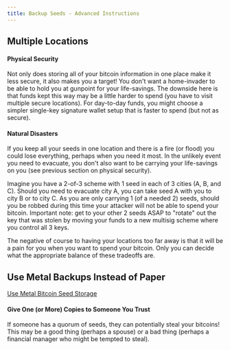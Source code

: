 ```yaml
---
title: Backup Seeds - Advanced Instructions
---
```


## Multiple Locations

#### Physical Security
Not only does storing all of your bitcoin information in one place make it less secure, it also makes you a target!
You don't want a home-invader to be able to hold you at gunpoint for your life-savings.
The downside here is that funds kept this way may be a little harder to spend (you have to visit multiple secure locations).
For day-to-day funds, you might choose a simpler single-key signature wallet setup that is faster to spend (but not as secure).

#### Natural Disasters
If you keep all your seeds in one location and there is a fire (or flood) you could lose everything, perhaps when you need it most.
In the unlikely event you need to evacuate, you don't also want to be carrying your life-savings on you (see previous section on physical security).

Imagine you have a 2-of-3 scheme with 1 seed in each of 3 cities (A, B, and C).
Should you need to evacuate city A, you can take seed A with you to city B or to city C.
As you are only carrying 1 (of a needed 2) seeds, should you be robbed during this time your attacker will not be able to spend your bitcoin.
Important note: get to your other 2 seeds ASAP to "rotate" out the key that was stolen by moving your funds to a new multisig scheme where you control all 3 keys.

The negative of course to having your locations too far away is that it will be a pain for you when you want to spend your bitcoin.
Only you can decide what the appropriate balance of these tradeoffs are.

## Use Metal Backups Instead of Paper
[Use Metal Bitcoin Seed Storage](https://blog.lopp.net/metal-bitcoin-seed-storage-stress-test-round-iii/)


#### Give One (or More) Copies to Someone You Trust
If someone has a quorum of seeds, they can potentially steal your bitcoins!
This may be a good thing (perhaps a spouse) or a bad thing (perhaps a financial manager who might be tempted to steal).
